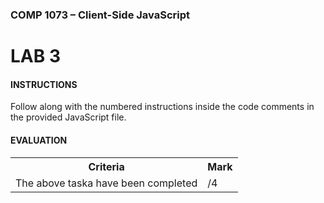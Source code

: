 ### COMP 1073 – Client-Side JavaScript

# LAB 3

#### INSTRUCTIONS
Follow along with the numbered instructions inside the code comments in the provided JavaScript file.

#### EVALUATION
<table>
  <tr>
    <th><b>Criteria</b></th>
    <th><b>Mark</b></th>
  </tr>
  <tr>
    <td>The above taska have been completed</td>
    <td>/4</td>
  </tr>
</table>

